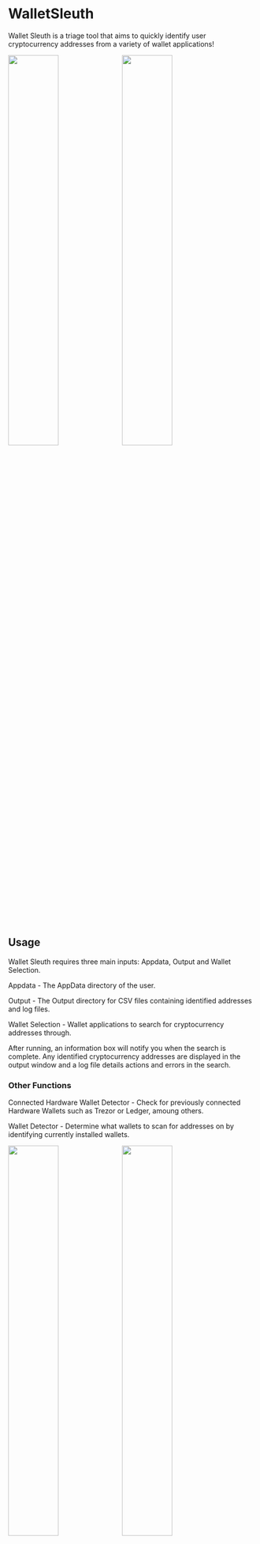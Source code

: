 # WalletSleuth
Wallet Sleuth is a triage tool that aims to quickly identify user cryptocurrency addresses from a variety of wallet applications!

<p float="center">
  <img src="https://github.com/ConnorHClark/WalletSleuth/assets/117690646/c0027ccb-a079-4084-b47c-e58112b81821" width="45%" />
  <img src="https://github.com/ConnorHClark/WalletSleuth/assets/117690646/74ff07f6-8d14-4926-ab3b-08cac8eb2971" width="45%" />
</p>

## Usage
Wallet Sleuth requires three main inputs: Appdata, Output and Wallet Selection.

Appdata - The AppData directory of the user.

Output - The Output directory for CSV files containing identified addresses and log files.

Wallet Selection - Wallet applications to search for cryptocurrency addresses through.

After running, an information box will notify you when the search is complete. Any identified cryptocurrency addresses are displayed in the output window and a log file details actions and errors in the search.

### Other Functions
Connected Hardware Wallet Detector - Check for previously connected Hardware Wallets such as Trezor or Ledger, amoung others.

Wallet Detector - Determine what wallets to scan for addresses on by identifying currently installed wallets.

<p float="center">
  <img src="https://github.com/ConnorHClark/WalletSleuth/assets/117690646/7dc9bcc1-379f-4c24-8ce9-6637252dfaa1" width="45%" />
  <img src="https://github.com/ConnorHClark/WalletSleuth/assets/117690646/34d5f6c2-9aac-4206-92c3-bfb6e4881078" width="45%" />
</p>

## Supported Wallets
- Atomic Wallet
- Bitkeep (Brave, Chrome)
- Brave Browser Wallet
- Guarda (Chrome)
- Ledger Live
- MetaMask (Brave, Chrome, Edge)
- Opera Browser Wallet
- Phantom (Chrome)

## Limitations
- Currently the wallet finder function is limited to wallets in the 'Default' browser user profile, but the address finder will check all profiles for the selected browser.
- Support for Windows OS only.
- Requires Python 3.8 or higher
  


<p align="center">
  <strong><span style="font-size: 36px;">REMEMBER TO CONFIRM YOU OWN FINDINGS!</span></strong>
</p>
